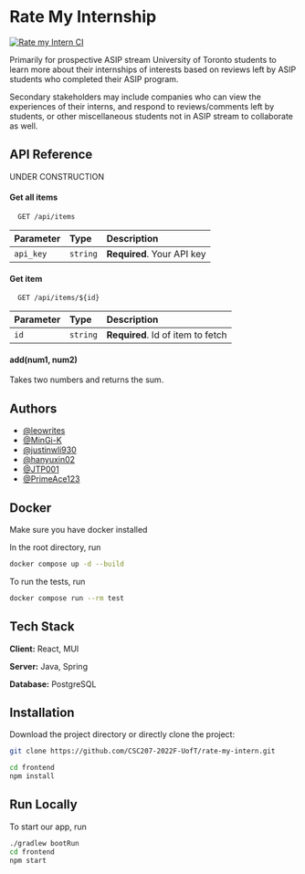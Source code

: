
# Rate My Internship

[![Rate my Intern CI](https://github.com/CSC207-2022F-UofT/rate-my-intern/actions/workflows/rate-my-intern.yml/badge.svg)](https://github.com/CSC207-2022F-UofT/rate-my-intern/actions/workflows/rate-my-intern.yml)

Primarily for prospective ASIP stream University of Toronto students to learn more about their internships of interests based on reviews left by ASIP students who completed their ASIP program.

Secondary stakeholders may include companies who can view the experiences of their interns, and respond to reviews/comments left by students, or other miscellaneous students not in ASIP stream to collaborate as well.


## API Reference

UNDER CONSTRUCTION

#### Get all items

```http
  GET /api/items
```

| Parameter | Type     | Description                |
| :-------- | :------- | :------------------------- |
| `api_key` | `string` | **Required**. Your API key |

#### Get item

```http
  GET /api/items/${id}
```

| Parameter | Type     | Description                       |
| :-------- | :------- | :-------------------------------- |
| `id`      | `string` | **Required**. Id of item to fetch |

#### add(num1, num2)

Takes two numbers and returns the sum.


## Authors

- [@leowrites](https://github.com/leowrites)
- [@MinGi-K](https://github.com/MinGi-K)
- [@justinwli930](https://github.com/justinwli930)
- [@hanyuxin02](https://github.com/hanyuxin02)
- [@JTP001](https://github.com/JTP001)
- [@PrimeAce123](https://github.com/PrimeAce123)

## Docker
Make sure you have docker installed

In the root directory, run
```bash
docker compose up -d --build
```
To run the tests, run
```bash
docker compose run --rm test
```

## Tech Stack

**Client:** React, MUI

**Server:** Java, Spring

**Database:** PostgreSQL

## Installation

Download the project directory or directly clone the project:

```bash
git clone https://github.com/CSC207-2022F-UofT/rate-my-intern.git
```

```bash
cd frontend
npm install
```

## Run Locally
To start our app, run
```bash
./gradlew bootRun
cd frontend
npm start
```
